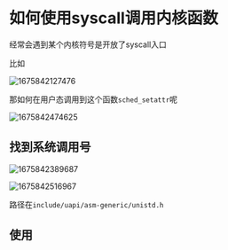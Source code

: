 # 如何使用syscall调用内核函数
经常会遇到某个内核符号是开放了syscall入口

比如

![1675842127476](https://user-images.githubusercontent.com/31315527/217465593-524ad1ee-e1e5-4d00-a93e-e6897d68d950.png)

那如何在用户态调用到这个函数`sched_setattr`呢

![1675842474625](https://user-images.githubusercontent.com/31315527/217466818-c2916343-a169-4db6-8b8a-261b5b46684e.png)


## 找到系统调用号

![1675842389687](https://user-images.githubusercontent.com/31315527/217466479-b3f20a94-e6fc-426a-8c25-f3ef7c09d4e0.png)

![1675842516967](https://user-images.githubusercontent.com/31315527/217466965-1fa33a7f-d15e-4221-bbdf-c3acc79df251.png)

路径在`include/uapi/asm-generic/unistd.h`

## 使用
